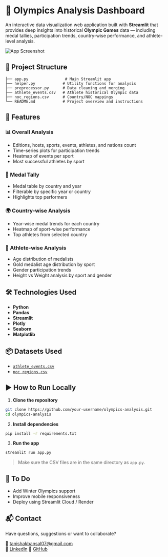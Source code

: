 # 🏅 Olympics Analysis Dashboard

An interactive data visualization web application built with **Streamlit** that provides deep insights into historical **Olympic Games** data — including medal tallies, participation trends, country-wise performance, and athlete-level analysis.

![App Screenshot](./853b09cb-f065-418c-9677-804b9605c782.png)

## 📁 Project Structure

```
├── app.py                # Main Streamlit app
├── helper.py            # Utility functions for analysis
├── preprocessor.py      # Data cleaning and merging
├── athlete_events.csv   # Athlete historical Olympic data
├── noc_regions.csv      # Country/NOC mappings
└── README.md            # Project overview and instructions
```

## 🚀 Features

### 📊 Overall Analysis
- Editions, hosts, sports, events, athletes, and nations count
- Time-series plots for participation trends
- Heatmap of events per sport
- Most successful athletes by sport

### 🏅 Medal Tally
- Medal table by country and year
- Filterable by specific year or country
- Highlights top performers

### 🌍 Country-wise Analysis
- Year-wise medal trends for each country
- Heatmap of sport-wise performance
- Top athletes from selected country

### 🧍 Athlete-wise Analysis
- Age distribution of medalists
- Gold medalist age distribution by sport
- Gender participation trends
- Height vs Weight analysis by sport and gender

## 🛠️ Technologies Used

- **Python**
- **Pandas**
- **Streamlit**
- **Plotly**
- **Seaborn**
- **Matplotlib**

## 📦 Datasets Used

- [`athlete_events.csv`](https://www.kaggle.com/datasets/heesoo37/120-years-of-olympic-history-athletes-and-results)
- [`noc_regions.csv`](https://www.kaggle.com/datasets/heesoo37/120-years-of-olympic-history-athletes-and-results)

## ▶️ How to Run Locally

1. **Clone the repository**

```bash
git clone https://github.com/your-username/olympics-analysis.git
cd olympics-analysis
```

2. **Install dependencies**

```bash
pip install -r requirements.txt
```

3. **Run the app**

```bash
streamlit run app.py
```

> Make sure the CSV files are in the same directory as `app.py`.

## 📝 To Do

- Add Winter Olympics support
- Improve mobile responsiveness
- Deploy using Streamlit Cloud / Render

## 📬 Contact

Have questions, suggestions or want to collaborate?

📧 tanishakbansal07@gmail.com  
🔗 [LinkedIn](https://www.linkedin.com/in/tanishak-bansal007) 
🐙 [GitHub](https://github.com/tanishak0000007777)

